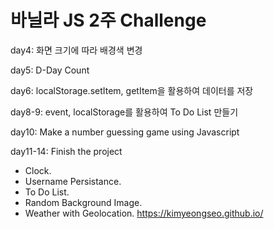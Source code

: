 # 바닐라 JS 2주 Challenge

day4: 화면 크기에 따라 배경색 변경

day5: D-Day Count

day6: localStorage.setItem, getItem을 활용하여 데이터를 저장

day8-9: event, localStorage를 활용하여 To Do List 만들기

day10: Make a number guessing game using Javascript

day11-14: Finish the project

- Clock.
- Username Persistance.
- To Do List.
- Random Background Image.
- Weather with Geolocation.
https://kimyeongseo.github.io/
